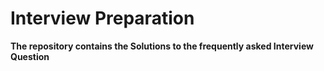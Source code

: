 # Interview Preparation

**The repository contains the Solutions to the frequently asked Interview Question**